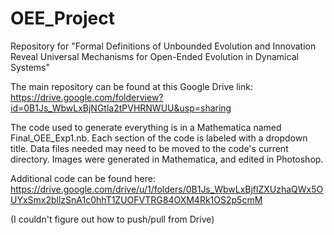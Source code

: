 # OEE_Project
Repository for "Formal Definitions of Unbounded Evolution and Innovation Reveal Universal Mechanisms for Open-Ended Evolution in Dynamical Systems"

The main repository can be found at this Google Drive link: https://drive.google.com/folderview?id=0B1Js_WbwLxBjNGtla2tPVHRNWUU&usp=sharing

The code used to generate everything is in a Mathematica named Final_OEE_Exp1.nb. Each section of the code is labeled with a dropdown title. 
Data files needed may need to be moved to the code's current directory.
Images were generated in Mathematica, and edited in Photoshop.

Additional code can be found here: https://drive.google.com/drive/u/1/folders/0B1Js_WbwLxBjflZXUzhaQWx5OUYxSmx2bllzSnA1c0hhT1ZUOFVTRG84OXM4Rk1OS2p5cmM

(I couldn't figure out how to push/pull from Drive)
